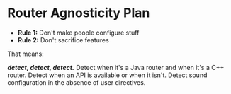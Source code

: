 Router Agnosticity Plan
=======================

 * **Rule 1:** Don't make people configure stuff
 * **Rule 2:** Don't sacrifice features

That means:

***detect, detect, detect.*** Detect when it's a Java router and when it's a C++ router. Detect
when an API is available or when it isn't. Detect sound configuration in the absence of user
directives.